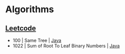 # Algorithms

## [Leetcode](https://github.com/wnjoon/algorithms/leetcode)
- 100   | Same Tree | [Java](https://github.com/wnjoon/algorithms/blob/master/leetcode/100_java.md)
- 1022  | Sum of Root To Leaf Binary Numbers | [Java](https://github.com/wnjoon/algorithms/blob/master/leetcode/1022_java.md)
